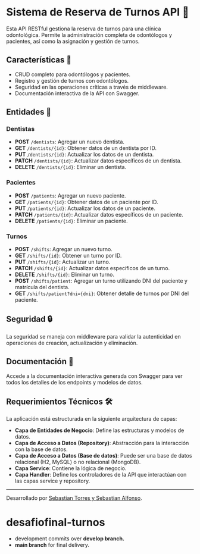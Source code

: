 # Sistema de Reserva de Turnos API 🦷

Esta API RESTful gestiona la reserva de turnos para una clínica odontológica. Permite la administración completa de odontólogos y pacientes, así como la asignación y gestión de turnos.

## Características 🌟

- CRUD completo para odontólogos y pacientes.
- Registro y gestión de turnos con odontólogos.
- Seguridad en las operaciones críticas a través de middleware.
- Documentación interactiva de la API con Swagger.

## Entidades 📑

### Dentistas

- **POST** `/dentists`: Agregar un nuevo dentista.
- **GET** `/dentists/{id}`: Obtener datos de un dentista por ID.
- **PUT** `/dentists/{id}`: Actualizar los datos de un dentista.
- **PATCH** `/dentists/{id}`: Actualizar datos específicos de un dentista.
- **DELETE** `/dentists/{id}`: Eliminar un dentista.

### Pacientes

- **POST** `/patients`: Agregar un nuevo paciente.
- **GET** `/patients/{id}`: Obtener datos de un paciente por ID.
- **PUT** `/patients/{id}`: Actualizar los datos de un paciente.
- **PATCH** `/patients/{id}`: Actualizar datos específicos de un paciente.
- **DELETE** `/patients/{id}`: Eliminar un paciente.

### Turnos

- **POST** `/shifts`: Agregar un nuevo turno.
- **GET** `/shifts/{id}`: Obtener un turno por ID.
- **PUT** `/shifts/{id}`: Actualizar un turno.
- **PATCH** `/shifts/{id}`: Actualizar datos específicos de un turno.
- **DELETE** `/shifts/{id}`: Eliminar un turno.
- **POST** `/shifts/patient`: Agregar un turno utilizando DNI del paciente y matrícula del dentista.
- **GET** `/shifts/patient?dni={dni}`: Obtener detalle de turnos por DNI del paciente.

## Seguridad 🔒

La seguridad se maneja con middleware para validar la autenticidad en operaciones de creación, actualización y eliminación.

## Documentación 📖

Accede a la documentación interactiva generada con Swagger para ver todos los detalles de los endpoints y modelos de datos.

## Requerimientos Técnicos 🛠️

La aplicación está estructurada en la siguiente arquitectura de capas:

- **Capa de Entidades de Negocio**: Define las estructuras y modelos de datos.
- **Capa de Acceso a Datos (Repository)**: Abstracción para la interacción con la base de datos.
- **Capa de Acceso a Datos (Base de datos)**: Puede ser una base de datos relacional (H2, MySQL) o no relacional (MongoDB).
- **Capa Service**: Contiene la lógica de negocio.
- **Capa Handler**: Define los controladores de la API que interactúan con las capas service y repository.

---

Desarrollado por [Sebastian Torres y Sebastian Alfonso](https://github.com/sebastiantorreslab/desafiofinal-turnos/tree/main).


# desafiofinal-turnos

- development commits over **develop branch.**
- **main branch** for final delivery.
